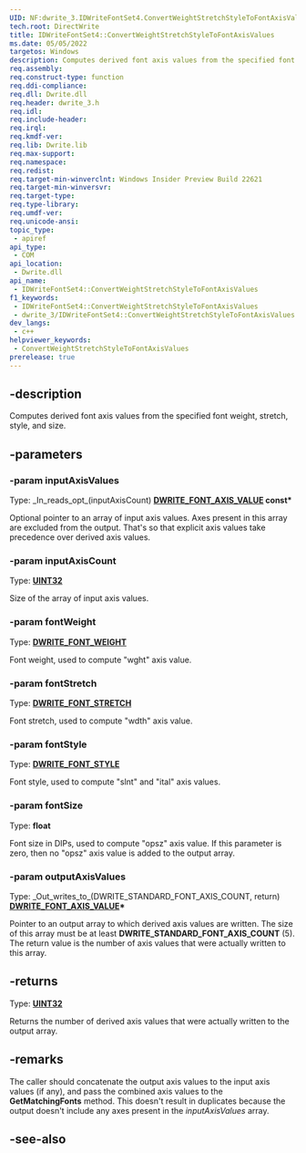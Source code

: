 ```yaml
---
UID: NF:dwrite_3.IDWriteFontSet4.ConvertWeightStretchStyleToFontAxisValues
tech.root: DirectWrite
title: IDWriteFontSet4::ConvertWeightStretchStyleToFontAxisValues
ms.date: 05/05/2022
targetos: Windows
description: Computes derived font axis values from the specified font weight, stretch, style, and size.
req.assembly: 
req.construct-type: function
req.ddi-compliance: 
req.dll: Dwrite.dll
req.header: dwrite_3.h
req.idl: 
req.include-header: 
req.irql: 
req.kmdf-ver: 
req.lib: Dwrite.lib
req.max-support: 
req.namespace: 
req.redist: 
req.target-min-winverclnt: Windows Insider Preview Build 22621
req.target-min-winversvr: 
req.target-type: 
req.type-library: 
req.umdf-ver: 
req.unicode-ansi: 
topic_type:
 - apiref
api_type:
 - COM
api_location:
 - Dwrite.dll
api_name:
 - IDWriteFontSet4::ConvertWeightStretchStyleToFontAxisValues
f1_keywords:
 - IDWriteFontSet4::ConvertWeightStretchStyleToFontAxisValues
 - dwrite_3/IDWriteFontSet4::ConvertWeightStretchStyleToFontAxisValues
dev_langs:
 - c++
helpviewer_keywords:
 - ConvertWeightStretchStyleToFontAxisValues
prerelease: true
---
```


## -description

Computes derived font axis values from the specified font weight, stretch, style, and size.

## -parameters

### -param inputAxisValues

Type: \_In\_reads\_opt\_(inputAxisCount) **[DWRITE_FONT_AXIS_VALUE](/windows/win32/api/dwrite_3/ns-dwrite_3-dwrite_font_axis_value) const\***

Optional pointer to an array of input axis values. Axes present in this array are excluded from the output. That's so that explicit axis values take precedence over derived axis values.

### -param inputAxisCount

Type: **[UINT32](/windows/win32/winprog/windows-data-types)**

Size of the array of input axis values.

### -param fontWeight

Type: **[DWRITE_FONT_WEIGHT](/windows/win32/api/dwrite/ne-dwrite-dwrite_font_weight)**

Font weight, used to compute "wght" axis value.

### -param fontStretch

Type: **[DWRITE_FONT_STRETCH](/windows/win32/api/dwrite/ne-dwrite-dwrite_font_stretch)**

Font stretch, used to compute "wdth" axis value.

### -param fontStyle

Type: **[DWRITE_FONT_STYLE](/windows/win32/api/dwrite/ne-dwrite-dwrite_font_style)**

Font style, used to compute "slnt" and "ital" axis values.

### -param fontSize

Type: **float**

Font size in DIPs, used to compute "opsz" axis value. If this parameter is zero, then no "opsz" axis value is added to the output array.

### -param outputAxisValues

Type: \_Out\_writes\_to\_(DWRITE_STANDARD_FONT_AXIS_COUNT, return) **[DWRITE_FONT_AXIS_VALUE](/windows/win32/api/dwrite_3/ns-dwrite_3-dwrite_font_axis_value)\***

Pointer to an output array to which derived axis values are written. The size of this array must be at least **DWRITE_STANDARD_FONT_AXIS_COUNT** (5). The return value is the number of axis values that were actually written to this array.

## -returns

Type: **[UINT32](/windows/win32/winprog/windows-data-types)**

Returns the number of derived axis values that were actually written to the output array.

## -remarks

The caller should concatenate the output axis values to the input axis values (if any), and pass the combined axis values to the **GetMatchingFonts** method. This doesn't result in duplicates because the output doesn't include any axes present in the *inputAxisValues* array.

## -see-also
